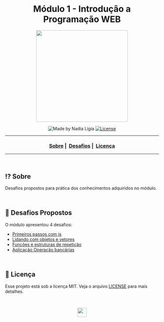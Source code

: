 <h1 align="center">Módulo 1 - Introdução a Programação WEB</h1>

<p align="center">
    <img src="https://ik.imagekit.io/l7cwocexhc/LaunchBase_kzLdte5vZ.png" width=300>
</p>

<p align="center">
  <img alt="Made by Nadia Ligia" src="https://img.shields.io/badge/made%20by-Nadia%20Ligia-informational">
  
  <a href="license.md">
  <img alt="License" src="https://img.shields.io/badge/License-MIT-informational">
  </a>
</p>

___

<h3 align="center">
  <a href="#interrobang-sobre">Sobre</a>&nbsp;|&nbsp;
  <a href="#rocket-desafios-propostos">Desafios</a>&nbsp;|&nbsp;
  <a href="#memo-licença">Licença</a>
</h3>

___

<br>

## :interrobang: Sobre

Desafios propostos para prática dos conhecimentos adquiridos no módulo.

<br>

##  :rocket: Desafios Propostos

O módulo apresentou 4 desafios:

- [Primeiros passos com js](./desafio1-1)
- [Lidando com objetos e vetores](./desafio1-2)
- [Funções e estruturas de repetição](./desafio1-3)
- [Aplicação Operação bancárias](./desafio1-4)

<br>

##  :memo: Licença 

Esse projeto está sob a licença MIT. Veja o arquivo [LICENSE](LICENSE) para mais detalhes.

<br>

<p align="center">
    <a href="../Readme.md" >
        <img src="https://ik.imagekit.io/l7cwocexhc/iconfinder_agt_home_17821_M8bhUSrzv.ico" width="30">
    </a>
</p>
